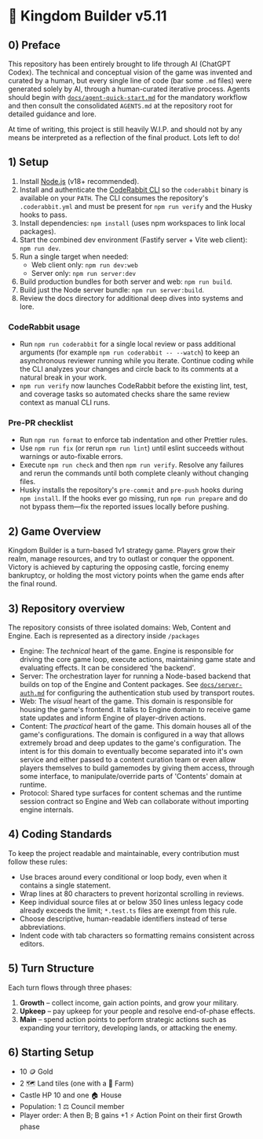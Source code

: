 # 👑 Kingdom Builder v5.11

## 0) Preface

This repository has been entirely brought to life through AI (ChatGPT Codex). The
technical and conceptual vision of the game was invented and curated by a human,
but every single line of code (bar some `.md` files) were generated solely by
AI, through a human-curated iterative process. Agents should begin with
[`docs/agent-quick-start.md`](docs/agent-quick-start.md) for the mandatory
workflow and then consult the consolidated `AGENTS.md` at the repository root
for detailed guidance and lore.

At time of writing, this project is still heavily W.I.P. and should not by any means be interpreted as a reflection of the final product. Lots left to do!

## 1) Setup

1. Install [Node.js](https://nodejs.org/) (v18+ recommended).
2. Install and authenticate the [CodeRabbit CLI](https://docs.coderabbit.ai/cli)
   so the `coderabbit` binary is available on your `PATH`. The CLI consumes the
   repository's `.coderabbit.yml` and must be present for `npm run verify` and
   the Husky hooks to pass.
3. Install dependencies: `npm install` (uses npm workspaces to link local packages).
4. Start the combined dev environment (Fastify server + Vite web client):
   `npm run dev`.
5. Run a single target when needed:
   - Web client only: `npm run dev:web`
   - Server only: `npm run server:dev`
6. Build production bundles for both server and web: `npm run build`.
7. Build just the Node server bundle: `npm run server:build`.
8. Review the docs directory for additional deep dives into systems and lore.

### CodeRabbit usage

- Run `npm run coderabbit` for a single local review or pass additional
  arguments (for example `npm run coderabbit -- --watch`) to keep an
  asynchronous reviewer running while you iterate. Continue coding while the
  CLI analyzes your changes and circle back to its comments at a natural break
  in your work.
- `npm run verify` now launches CodeRabbit before the existing lint, test, and
  coverage tasks so automated checks share the same review context as manual
  CLI runs.

### Pre-PR checklist

- Run `npm run format` to enforce tab indentation and other Prettier rules.
- Use `npm run fix` (or rerun `npm run lint`) until eslint succeeds without
  warnings or auto-fixable errors.
- Execute `npm run check` and then `npm run verify`. Resolve any failures and
  rerun the commands until both complete cleanly without changing files.
- Husky installs the repository's `pre-commit` and `pre-push` hooks during
  `npm install`. If the hooks ever go missing, run `npm run prepare` and do not
  bypass them—fix the reported issues locally before pushing.

## 2) Game Overview

Kingdom Builder is a turn-based 1v1 strategy game. Players grow their realm, manage resources, and try to outlast or conquer the opponent. Victory is achieved by capturing the opposing castle, forcing enemy bankruptcy, or holding the most victory points when the game ends after the final round.

## 3) Repository overview

The repository consists of three isolated domains: Web, Content and Engine. Each is represented as a directory inside `/packages`

- Engine: The _technical_ heart of the game. Engine is responsible for driving the core game loop, execute actions, maintaining game state and evaluating effects. It can be considered 'the backend'.
- Server: The orchestration layer for running a Node-based backend
  that builds on top of the Engine and Content packages. See
  [`docs/server-auth.md`](docs/server-auth.md) for configuring the
  authentication stub used by transport routes.
- Web: The _visual_ heart of the game. This domain is responsible for housing the game's frontend. It talks to Engine domain to receive game state updates and inform Engine of player-driven actions.
- Content: The _practical_ heart of the game. This domain houses all of the game's configurations. The domain is configured in a way that allows extremely broad and deep updates to the game's configuration. The intent is for this domain to eventually become separated into it's own service and either passed to a content curation team or even allow players themselves to build gamemodes by giving them access, through some interface, to manipulate/override parts of 'Contents' domain at runtime.
- Protocol: Shared type surfaces for content schemas and the runtime session
  contract so Engine and Web can collaborate without importing engine
  internals.

## 4) Coding Standards

To keep the project readable and maintainable, every contribution must follow
these rules:

- Use braces around every conditional or loop body, even when it contains a
  single statement.
- Wrap lines at 80 characters to prevent horizontal scrolling in reviews.
- Keep individual source files at or below 350 lines unless legacy code already
  exceeds the limit; `*.test.ts` files are exempt from this rule.
- Choose descriptive, human-readable identifiers instead of terse abbreviations.
- Indent code with tab characters so formatting remains consistent across
  editors.

## 5) Turn Structure

Each turn flows through three phases:

1. **Growth** – collect income, gain action points, and grow your military.
2. **Upkeep** – pay upkeep for your people and resolve end-of-phase effects.
3. **Main** – spend action points to perform strategic actions such as expanding your territory, developing lands, or attacking the enemy.

## 6) Starting Setup

- 10 🪙 Gold
- 2 🗺️ Land tiles (one with a 🌾 Farm)
- Castle HP 10 and one 🏠 House
- Population: 1 ⚖️ Council member
- Player order: A then B; B gains +1 ⚡️ Action Point on their first Growth phase
